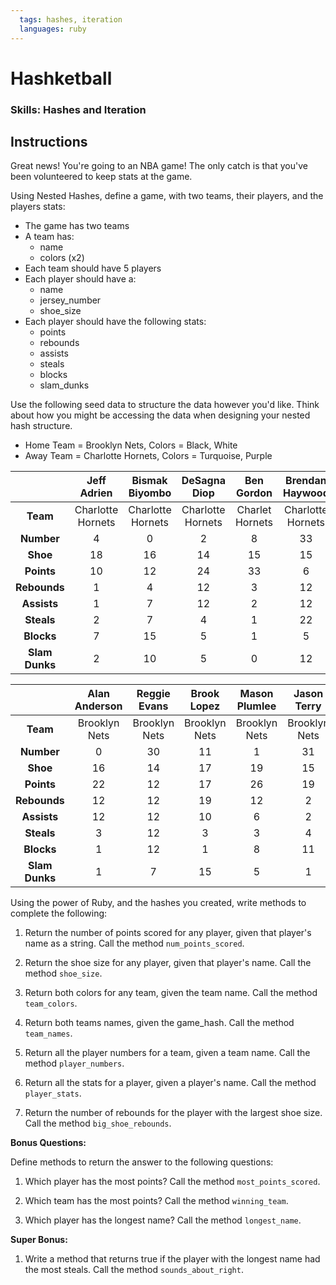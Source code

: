 ```yaml
---
  tags: hashes, iteration
  languages: ruby
---
```


# Hashketball

### Skills: Hashes and Iteration

## Instructions

Great news! You're going to an NBA game! The only catch is that you've been volunteered to keep stats at the game.

Using Nested Hashes, define a game, with two teams, their players, and the players stats:

* The game has two teams
* A team has:
  * name
  * colors (x2)
* Each team should have 5 players
* Each player should have a:
  * name
  * jersey_number
  * shoe_size
* Each player should have the following stats:
  * points
  * rebounds
  * assists
  * steals
  * blocks
  * slam_dunks

Use the following seed data to structure the data however you'd like. Think about how you might be accessing the data when designing your nested hash structure.

* Home Team = Brooklyn Nets, Colors = Black, White
* Away Team = Charlotte Hornets, Colors = Turquoise, Purple

|                    | Jeff Adrien       | Bismak Biyombo    | DeSagna Diop      | Ben Gordon      | Brendan Haywood   |
|:------------------:|:-----------------:|:-----------------:|:-----------------:|:---------------:|:-----------------:|
| **Team**           | Charlotte Hornets | Charlotte Hornets | Charlotte Hornets | Charlet Hornets | Charlotte Hornets |
| **Number**         | 4                 | 0                 | 2                 | 8               | 33                |
| **Shoe**           | 18                | 16                | 14                | 15              | 15                |
| **Points**         | 10                | 12                | 24                | 33              | 6                 |
| **Rebounds**       | 1                 | 4                 | 12                | 3               | 12                |
| **Assists**        | 1                 | 7                 | 12                | 2               | 12                |
| **Steals**         | 2                 | 7                 | 4                 | 1               | 22                |
| **Blocks**         | 7                 | 15                | 5                 | 1               | 5                 |
| **Slam Dunks**     | 2                 | 10                | 5                 | 0               | 12                |

|                    | Alan Anderson | Reggie Evans | Brook Lopez  | Mason Plumlee | Jason Terry   |
|:------------------:|:-------------:|:------------:|:------------:|:-------------:|:-------------:|
| **Team**           | Brooklyn Nets | Brooklyn Nets| Brooklyn Nets| Brooklyn Nets | Brooklyn Nets |
| **Number**         | 0             | 30           | 11           | 1             | 31            |
| **Shoe**           | 16            | 14           | 17           | 19            | 15            |
| **Points**         | 22            | 12           | 17           | 26            | 19            |
| **Rebounds**       | 12            | 12           | 19           | 12            | 2             |
| **Assists**        | 12            | 12           | 10           | 6             | 2             |
| **Steals**         | 3             | 12           | 3            | 3             | 4             |
| **Blocks**         | 1             | 12           | 1            | 8             | 11            |
| **Slam Dunks**     | 1             | 7            | 15           | 5             | 1             |

Using the power of Ruby, and the hashes you created, write methods to complete the following:

1. Return the number of points scored for any player, given that player's name as a string. Call the method `num_points_scored`.

2. Return the shoe size for any player, given that player's name. Call the method `shoe_size`.

3. Return both colors for any team, given the team name. Call the method `team_colors`.

4. Return both teams names, given the game_hash. Call the method `team_names`.

5. Return all the player numbers for a team, given a team name. Call the method `player_numbers`.

6. Return all the stats for a player, given a player's name. Call the method `player_stats`.

7. Return the number of rebounds for the player with the largest shoe size. Call the method `big_shoe_rebounds`.

**Bonus Questions:**

Define methods to return the answer to the following questions:

1. Which player has the most points? Call the method `most_points_scored`.

2. Which team has the most points? Call the method `winning_team`.

3. Which player has the longest name? Call the method `longest_name`.

**Super Bonus:**

1. Write a method that returns true if the player with the longest name had the most steals. Call the method `sounds_about_right`.
